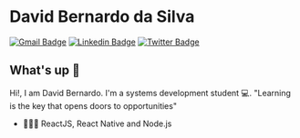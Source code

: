 # David Bernardo da Silva
[![Gmail Badge](https://img.shields.io/badge/-sdavi2840@gmail.com-0FA359?style=flat-square&logo=Gmail&logoColor=white&link=mailto:sdavi2840@gmail.com)](mailto:sdavi2840@gmail.com)
[![Linkedin Badge](https://img.shields.io/badge/-DavidBernardo-0FA359?style=flat-square&logo=Linkedin&logoColor=white&link=https://www.linkedin.com/in/david-bernardo-silva-551936ba/)](https://www.linkedin.com/in/david-bernardo-silva-551936ba/) 
[![Twitter Badge](https://img.shields.io/badge/-@davi28-0FA359?style=flat-square&labelColor=0FA359&logo=twitter&logoColor=white&link=https://twitter.com/sdavi28)](https://twitter.com/sdavi28) 

## What's up 👋
Hi!, I am David Bernardo.
I'm a systems development student 💻.
"Learning is the key that opens doors to opportunities"


- 👨🏻‍💻 ReactJS, React Native and Node.js
